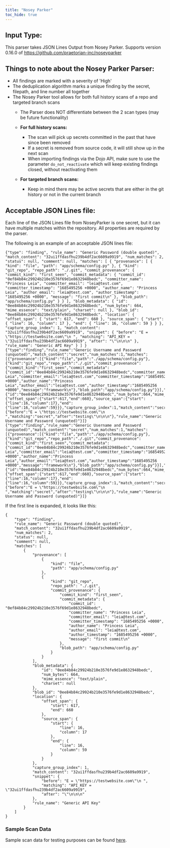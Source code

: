 ```yaml
---
title: "Nosey Parker"
toc_hide: true
---
```

Input Type:
-
This parser takes JSON Lines Output from Nosey Parker. Supports version 0.16.0 of https://github.com/praetorian-inc/noseyparker 

Things to note about the Nosey Parker Parser:
- 
- All findings are marked with a severity of 'High'
- The deduplication algorithm marks a unique finding by the secret, filepath, and line number all together
- The Nosey Parker tool allows for both full history scans of a repo and targeted branch scans
   - The Parser does NOT differentiate between the 2 scan types (may be future functionality)
  
   - **For full history scans:** 
     - The scan will pick up secrets committed in the past that have since been removed
     - If a secret is removed from source code, it will still show up in the next scan
     - When importing findings via the Dojo API, make sure to use the parameter `do_not_reactivate`  which will keep existing findings closed, without reactivating them
    - **For targeted branch scans:**
      - Keep in mind there may be active secrets that are either in the git history or not in the current branch

Acceptable JSON Lines file:
-
Each line of the JSON Lines file from NoseyParker is one secret, but it can have multiple matches within the repository. All properties are required by the parser.

The following is an example of an acceptable JSON lines file:
~~~
{"type": "finding", "rule_name": "Generic Password (double quoted)", "match_content": "32ui1ffdasfhu239b4df2ac6609a9919", "num_matches": 2, "status": null, "comment": null, "matches": [ { "provenance": [ { "kind": "file", "path": "app/schema/config.py" }, { "kind": "git_repo", "repo_path": "./.git", "commit_provenance": { "commit_kind": "first_seen", "commit_metadata": { "commit_id": "0ef84b84c29924b210e3576f69d1e8632948bedc", "committer_name": "Princess Leia", "committer_email": "leia@test.com", "committer_timestamp": "1685495256 +0000", "author_name": "Princess Leia", "author_email": "leia@test.com", "author_timestamp": "1685495256 +0000", "message": "first commit\n" }, "blob_path": "app/schema/config.py" } } ], "blob_metadata": { "id": "0ee84b84c29924b210e3576fe9d1e8632948bedc", "num_bytes": 664, "mime_essence": "text/plain", "charset": null }, "blob_id": "0ee84b84c29924b210e3576fe9d1e8632948bedc", "location": { "offset_span": { "start": 617, "end": 660 }, "source_span": { "start": { "line": 16, "column": 17 }, "end": { "line": 16, "column": 59 } } }, "capture_group_index": 1, "match_content": "32ui1ffdasfhu239b4df2ac6609a9919", "snippet": { "before": "E = \"https://testwebsite.com\"\n ", "matching": "API_KEY = \"32ui1ffdasfhu239b4df2ac6609a9919", "after": "\"\n\n\n" }, "rule_name": "Generic API Key" } ] }{"type":"finding","rule_name":"Generic Username and Password (unquoted)","match_content":"secret","num_matches":1,"matches":[{"provenance":[{"kind":"file","path":"./app/schema/config.py"},{"kind":"git_repo","repo_path":"./.git","commit_provenance":{"commit_kind":"first_seen","commit_metadata":{"commit_id":"0ee84b84c29924b210e3576fe9d1e8632948bedc","committer_name":"Princess Leia","committer_email":"leia@test.com","committer_timestamp":"1685495256 +0000","author_name":"Princess Leia","author_email":"leia@test.com","author_timestamp":"1685495256 +0000","message":"framework\n"},"blob_path":"app/schema/config.py"}}],"blob_metadata":{"id":"0ee84b84c29924b210e3576fe9d1e8632948bedc","num_bytes":664,"mime_essence":"text/plain","charset":null},"blob_id":"0ee84b84c29924b210e3576fe9d1e8632948bedc","location":{"offset_span":{"start":617,"end":660},"source_span":{"start":{"line":16,"column":17},"end":{"line":16,"column":59}}},"capture_group_index":1,"match_content":"secret","snippet":{"before":"E = \"https://testwebsite.com\"\n ","matching":"secret","after":"testing\"\n\n\n"},"rule_name":"Generic Username and Password (unquoted)"}]}
{"type":"finding","rule_name":"Generic Username and Password (unquoted)","match_content":"secret","num_matches":1,"matches":[{"provenance":[{"kind":"file","path":"./app/schema/config.py"},{"kind":"git_repo","repo_path":"./.git","commit_provenance":{"commit_kind":"first_seen","commit_metadata":{"commit_id":"0ee84b84c29924b210e3576fe9d1e8632948bedc","committer_name":"Princess Leia","committer_email":"leia@test.com","committer_timestamp":"1685495256 +0000","author_name":"Princess Leia","author_email":"leia@test.com","author_timestamp":"1685495256 +0000","message":"framework\n"},"blob_path":"app/schema/config.py"}}],"blob_metadata":{"id":"0ee84b84c29924b210e3576fe9d1e8632948bedc","num_bytes":664,"mime_essence":"text/plain","charset":null},"blob_id":"0ee84b84c29924b210e3576fe9d1e8632948bedc","location":{"offset_span":{"start":617,"end":660},"source_span":{"start":{"line":16,"column":17},"end":{"line":16,"column":59}}},"capture_group_index":1,"match_content":"secret","snippet":{"before":"E = \"https://testwebsite.com\"\n ","matching":"secret","after":"testing\"\n\n\n"},"rule_name":"Generic Username and Password (unquoted)"}]}

~~~

If the first line is expanded, it looks like this:

~~~
{
    "type": "finding",
    "rule_name": "Generic Password (double quoted)",
    "match_content": "32ui1ffdasfhu239b4df2ac6609a9919",
    "num_matches": 2,
    "status": null,
    "comment": null,
    "matches": [
        {
            "provenance": [
                {
                    "kind": "file",
                    "path": "app/schema/config.py"
                },
                {
                    "kind": "git_repo",
                    "repo_path": "./.git",
                    "commit_provenance": {
                        "commit_kind": "first_seen",
                        "commit_metadata": {
                            "commit_id": "0ef84b84c29924b210e3576f69d1e8632948bedc",
                            "committer_name": "Princess Leia",
                            "committer_email": "leia@test.com",
                            "committer_timestamp": "1685495256 +0000",
                            "author_name": "Princess Leia",
                            "author_email": "leia@test.com",
                            "author_timestamp": "1685495256 +0000",
                            "message": "first commit\n"
                        },
                        "blob_path": "app/schema/config.py"
                    }
                }
            ],
            "blob_metadata": {
                "id": "0ee84b84c29924b210e3576fe9d1e8632948bedc",
                "num_bytes": 664,
                "mime_essence": "text/plain",
                "charset": null
            },
            "blob_id": "0ee84b84c29924b210e3576fe9d1e8632948bedc",
            "location": {
                "offset_span": {
                    "start": 617,
                    "end": 660
                },
                "source_span": {
                    "start": {
                        "line": 16,
                        "column": 17
                    },
                    "end": {
                        "line": 16,
                        "column": 59
                    }
                }
            },
            "capture_group_index": 1,
            "match_content": "32ui1ffdasfhu239b4df2ac6609a9919",
            "snippet": {
                "before": "E = \"https://testwebsite.com\"\n ",
                "matching": "API_KEY = \"32ui1ffdasfhu239b4df2ac6609a9919",
                "after": "\"\n\n\n"
            },
            "rule_name": "Generic API Key"
        }
    ]
}
~~~

### Sample Scan Data
Sample scan data for testing purposes can be found [here](https://github.com/DefectDojo/django-DefectDojo/tree/master/unittests/scans/noseyparker).